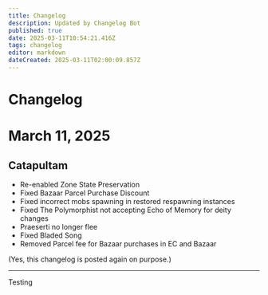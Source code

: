 ```yaml
---
title: Changelog
description: Updated by Changelog Bot
published: true
date: 2025-03-11T10:54:21.416Z
tags: changelog
editor: markdown
dateCreated: 2025-03-11T02:00:09.857Z
---
```


# Changelog

# March 11, 2025
## Catapultam

- Re-enabled Zone State Preservation
- Fixed Bazaar Parcel Purchase Discount
- Fixed incorrect mobs spawning in restored respawning instances
- Fixed The Polymorphist not accepting Echo of Memory for deity changes
- Praeserti no longer flee
- Fixed Bladed Song
- Removed Parcel fee for Bazaar purchases in EC and Bazaar

(Yes, this changelog is posted again on purpose.)

---

Testing